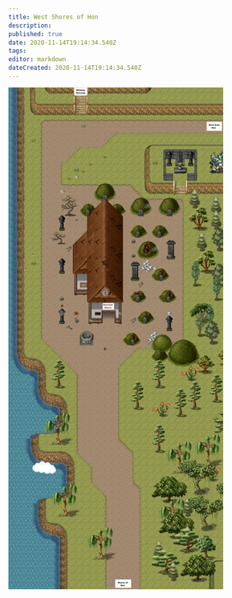 ```yaml
---
title: West Shores of Hon
description: 
published: true
date: 2020-11-14T19:14:34.540Z
tags: 
editor: markdown
dateCreated: 2020-11-14T19:14:34.540Z
---
```


![west_shores_of_hon.png](/west_shores_of_hon.png)
